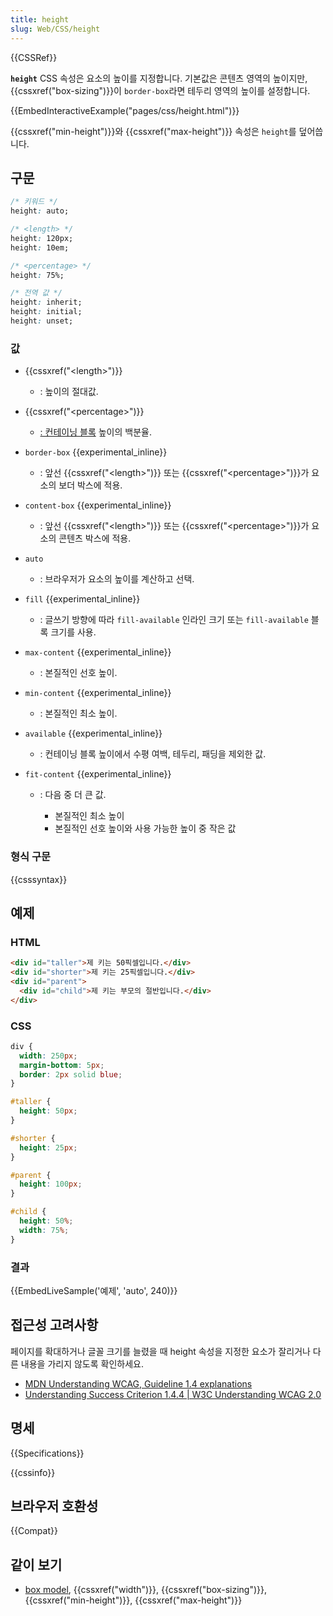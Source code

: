 ```yaml
---
title: height
slug: Web/CSS/height
---
```


{{CSSRef}}

**`height`** CSS 속성은 요소의 높이를 지정합니다. 기본값은 콘텐츠 영역의 높이지만, {{cssxref("box-sizing")}}이 `border-box`라면 테두리 영역의 높이를 설정합니다.

{{EmbedInteractiveExample("pages/css/height.html")}}

{{cssxref("min-height")}}와 {{cssxref("max-height")}} 속성은 `height`를 덮어씁니다.

## 구문

```css
/* 키워드 */
height: auto;

/* <length> */
height: 120px;
height: 10em;

/* <percentage> */
height: 75%;

/* 전역 값 */
height: inherit;
height: initial;
height: unset;
```

### 값

- {{cssxref("&lt;length&gt;")}}
  - : 높이의 절대값.
- {{cssxref("&lt;percentage&gt;")}}
  - [: 컨테이닝 블록](/ko/docs/Web/CSS/All_About_The_Containing_Block) 높이의 백분율.
- `border-box` {{experimental_inline}}
  - : 앞선 {{cssxref("&lt;length&gt;")}} 또는 {{cssxref("&lt;percentage&gt;")}}가 요소의 보더 박스에 적용.
- `content-box` {{experimental_inline}}
  - : 앞선 {{cssxref("&lt;length&gt;")}} 또는 {{cssxref("&lt;percentage&gt;")}}가 요소의 콘텐츠 박스에 적용.
- `auto`
  - : 브라우저가 요소의 높이를 계산하고 선택.
- `fill` {{experimental_inline}}
  - : 글쓰기 방향에 따라 `fill-available` 인라인 크기 또는 `fill-available` 블록 크기를 사용.
- `max-content` {{experimental_inline}}
  - : 본질적인 선호 높이.
- `min-content` {{experimental_inline}}
  - : 본질적인 최소 높이.
- `available` {{experimental_inline}}
  - : 컨테이닝 블록 높이에서 수평 여백, 테두리, 패딩을 제외한 값.
- `fit-content` {{experimental_inline}}

  - : 다음 중 더 큰 값.

    - 본질적인 최소 높이
    - 본질적인 선호 높이와 사용 가능한 높이 중 작은 값

### 형식 구문

{{csssyntax}}

## 예제

### HTML

```html
<div id="taller">제 키는 50픽셀입니다.</div>
<div id="shorter">제 키는 25픽셀입니다.</div>
<div id="parent">
  <div id="child">제 키는 부모의 절반입니다.</div>
</div>
```

### CSS

```css
div {
  width: 250px;
  margin-bottom: 5px;
  border: 2px solid blue;
}

#taller {
  height: 50px;
}

#shorter {
  height: 25px;
}

#parent {
  height: 100px;
}

#child {
  height: 50%;
  width: 75%;
}
```

### 결과

{{EmbedLiveSample('예제', 'auto', 240)}}

## 접근성 고려사항

페이지를 확대하거나 글꼴 크기를 늘렸을 때 height 속성을 지정한 요소가 잘리거나 다른 내용을 가리지 않도록 확인하세요.

- [MDN Understanding WCAG, Guideline 1.4 explanations](/ko/docs/Web/Accessibility/Understanding_WCAG/Perceivable#Guideline_1.4_Make_it_easier_for_users_to_see_and_hear_content_including_separating_foreground_from_background)
- [Understanding Success Criterion 1.4.4 | W3C Understanding WCAG 2.0](https://www.w3.org/TR/UNDERSTANDING-WCAG20/visual-audio-contrast-scale.html)

## 명세

{{Specifications}}

{{cssinfo}}

## 브라우저 호환성

{{Compat}}

## 같이 보기

- [box model](/ko/docs/CSS/box_model), {{cssxref("width")}}, {{cssxref("box-sizing")}}, {{cssxref("min-height")}}, {{cssxref("max-height")}}
